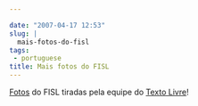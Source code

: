 ```yaml
---

date: "2007-04-17 12:53"
slug: |
  mais-fotos-do-fisl
tags:
 - portuguese
title: Mais fotos do FISL
---
```


[Fotos](http://fotos.leleobhz.org/main.php) do FISL tiradas pela equipe
do [Texto Livre](http://www.textolivre.org/)!
